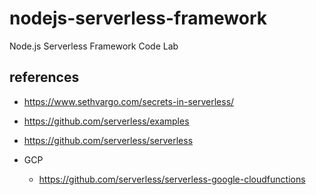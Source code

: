 # nodejs-serverless-framework

Node.js Serverless Framework Code Lab

## references

- https://www.sethvargo.com/secrets-in-serverless/
- https://github.com/serverless/examples
- https://github.com/serverless/serverless

- GCP
  - https://github.com/serverless/serverless-google-cloudfunctions

